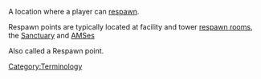 A location where a player can [respawn](respawn "wikilink").

Respawn points are typically located at facility and tower [respawn
rooms](respawn_room "wikilink"), the [Sanctuary](Sanctuary "wikilink")
and [AMSes](Advanced_Mobile_Station "wikilink")

Also called a Respawn point.

[Category:Terminology](Category:Terminology "wikilink")